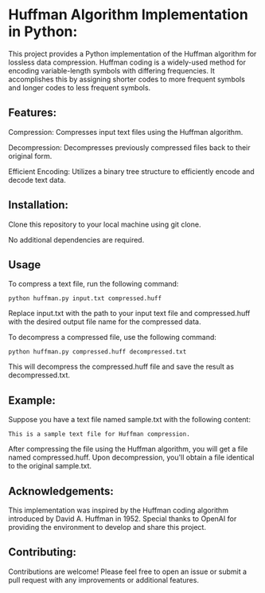 # Huffman Algorithm Implementation in Python:
This project provides a Python implementation of the Huffman algorithm for lossless data compression. Huffman coding is a widely-used method for encoding variable-length symbols with differing frequencies. It accomplishes this by assigning shorter codes to more frequent symbols and longer codes to less frequent symbols.

## Features:
Compression: Compresses input text files using the Huffman algorithm.

Decompression: Decompresses previously compressed files back to their original form.

Efficient Encoding: Utilizes a binary tree structure to efficiently encode and decode text data.

## Installation:
Clone this repository to your local machine using git clone.

No additional dependencies are required.
## Usage
To compress a text file, run the following command:

    python huffman.py input.txt compressed.huff
Replace input.txt with the path to your input text file and compressed.huff with the desired output file name for the compressed data.

To decompress a compressed file, use the following command:

    python huffman.py compressed.huff decompressed.txt
This will decompress the compressed.huff file and save the result as decompressed.txt.

## Example:
Suppose you have a text file named sample.txt with the following content:

    This is a sample text file for Huffman compression.
After compressing the file using the Huffman algorithm, you will get a file named compressed.huff. Upon decompression, you'll obtain a file identical to the original sample.txt.

## Acknowledgements:
This implementation was inspired by the Huffman coding algorithm introduced by David A. Huffman in 1952. Special thanks to OpenAI for providing the environment to develop and share this project.

## Contributing:
Contributions are welcome! Please feel free to open an issue or submit a pull request with any improvements or additional features.
